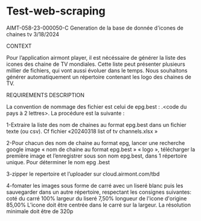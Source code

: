 # Test-web-scraping
AIMT-058-23-000050-C Generation de la base de donnée d'icones de chaines tv 3/18/2024



CONTEXT

Pour l’application airmont player, il est nécéssaire de générer la liste des icones des chaine de TV mondiales.
Cette liste peut présenter plusieurs millier de fichiers, qui vont aussi évoluer dans le temps.
Nous souhaitons générer automatiquement un répertoire contenant les logo des chaines de TV.

REQUIREMENTS DESCRIPTION

La convention de nommage des fichier est celui de epg.best : <nom de la chaine sans espaces>.<code du pays à 2 lettres>.
La procédure est la suivante :

1-Extraire la liste des nom de chaines au format epg.best dans un fichier texte (ou csv). Cf fichier «20240318 list of tv
channels.xlsx »

2-Pour chacun des nom de chaine au format epg, lancer une recherche google image « nom de chaine au format
epg.best » « logo », télécharger la première image et l’enregistrer sous son nom epg.best, dans 1 répertoire unique.
Pour déterminer le nom epg .best

3-zipper le repertoire et l’uploader sur cloud.airmont.com/tbd

4-fomater les images sous forme de carré avec un liseré blanc puis les sauvegarder dans un autre répertoire, respectant les consignes suivantes:
  coté du carré 100%
  largeur du liseré 7,50%
  longueur de l'icone d'origine 85,00%
  L’icone doit être centrée dans le carré sur la largeur.
  La résolution minimale doit être de 320p
